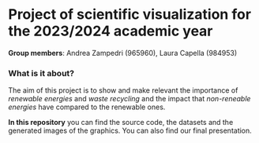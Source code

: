 # Project of scientific visualization for the 2023/2024 academic year
**Group members**: Andrea Zampedri (965960), Laura Capella (984953)

### What is it about?
The aim of this project is to show and make relevant the importance of _renewable energies_ and _waste recycling_ and the impact that _non-reneable energies_ have compared to the renewable ones.

**In this repository** you can find the source code, the datasets and the generated images of the graphics.
You can also find our final presentation.
